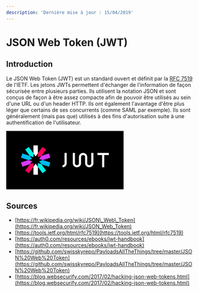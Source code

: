```yaml
---
description: 'Dernière mise à jour : 15/04/2019'
---
```


# JSON Web Token \(JWT\)

## Introduction

Le JSON Web Token \(JWT\) est un standard ouvert et définit par la [RFC 7519](https://tools.ietf.org/html/rfc7519) de l'IETF. Les jetons JWTs permettent d'échanger de l'information de façon sécurisée entre plusieurs parties. Ils utilisent la notation JSON et sont conçus de façon à être assez compacte afin de pouvoir être utilisés au sein d'une URL ou d'un header HTTP. Ils ont également l'avantage d'être plus léger que certains de ses concurrents \(comme SAML par exemple\). Ils sont généralement \(mais pas que\) utilisés à des fins d'autorisation suite à une authentification de l'utilisateur.

![](../../.gitbook/assets/4230f51669a39cd303b9102995e9cdd2.png)

### 

## Sources

* [https://fr.wikipedia.org/wiki/JSON\_Web\_Token](https://fr.wikipedia.org/wiki/JSON_Web_Token)
* [https://tools.ietf.org/html/rfc7519](https://tools.ietf.org/html/rfc7519)
* [https://auth0.com/resources/ebooks/jwt-handbook](https://auth0.com/resources/ebooks/jwt-handbook)
* [https://github.com/swisskyrepo/PayloadsAllTheThings/tree/master/JSON%20Web%20Token](https://github.com/swisskyrepo/PayloadsAllTheThings/tree/master/JSON%20Web%20Token)
* [https://blog.websecurify.com/2017/02/hacking-json-web-tokens.html](https://blog.websecurify.com/2017/02/hacking-json-web-tokens.html)

### 

